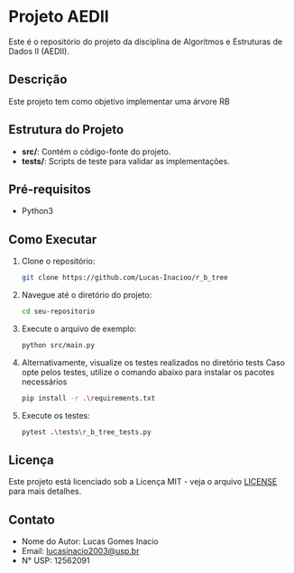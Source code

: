 # Projeto AEDII

Este é o repositório do projeto da disciplina de Algoritmos e Estruturas de Dados II (AEDII).

## Descrição

Este projeto tem como objetivo implementar uma árvore RB

## Estrutura do Projeto

- **src/**: Contém o código-fonte do projeto.
- **tests/**: Scripts de teste para validar as implementações.

## Pré-requisitos

- Python3

## Como Executar

1. Clone o repositório:
    ```sh
    git clone https://github.com/Lucas-Inacioo/r_b_tree
    ```
2. Navegue até o diretório do projeto:
    ```sh
    cd seu-repositorio
    ```
3. Execute o arquivo de exemplo:
    ```sh
    python src/main.py
    ```
4. Alternativamente, visualize os testes realizados no diretório tests
   Caso opte pelos testes, utilize o comando abaixo para instalar os pacotes necessários
    ```sh
    pip install -r .\requirements.txt
    ```
5. Execute os testes:
    ```sh
    pytest .\tests\r_b_tree_tests.py
    ```

## Licença

Este projeto está licenciado sob a Licença MIT - veja o arquivo [LICENSE](LICENSE) para mais detalhes.

## Contato

- Nome do Autor: Lucas Gomes Inacio
- Email: lucasinacio2003@usp.br
- N° USP: 12562091
